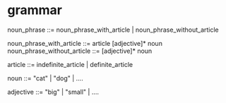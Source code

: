 # grammar
noun_phrase ::= noun_phrase_with_article | noun_phrase_without_article

noun_phrase_with_article ::= article [adjective]* noun
noun_phrase_without_article ::= [adjective]* noun

article ::= indefinite_article | definite_article

noun ::= "cat" | "dog" | ....

adjective ::= "big" | "small" | ....